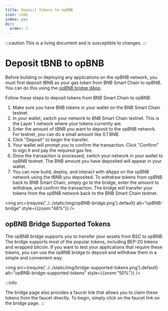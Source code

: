 ```yaml
---
title: Deposit Tokens to opBNB
icon: code
index: yes
dir:
  order: 2
---
```


:::caution 
This is a living document and is susceptible to changes. 
:::

# Deposit tBNB to opBNB

Before building or deploying any applications on the opBNB network, you must first deposit tBNB as your gas token from BNB Smart Chain to opBNB. You can do this using the [opBNB bridge dApp](https://opbnb-testnet-bridge.bnbchain.org/). 

Follow these steps to deposit tokens from BNB Smart Chain to opBNB: 

1. Make sure you have BNB tokens in your wallet on the BNB Smart Chain testnet.
2. In your wallet, switch your network to BNB Smart Chain testnet. This is the Layer 1 network where your tokens currently are.
3. Enter the amount of tBNB you want to deposit to the opBNB network. For testnet, you can do a small amount like 0.1 BNB.
4. Click "Deposit" to begin the transfer.
5. Your wallet will prompt you to confirm the transaction. Click "Confirm" to sign it and pay the required gas fee.
6. Once the transaction is processed, switch your network in your wallet to opBNB testnet. The BNB amount you have deposited will appear in your wallet.
7. You can now build, deploy, and interact with dApps on the opBNB network using the tBNB you deposited. To withdraw tokens from opBNB back to BNB Smart Chain, simply go to the bridge, enter the amount to withdraw, and confirm the transaction. The bridge will transfer your tokens from the opBNB network back to the BNB Smart Chain testnet.

<img
  src={require('../../static/img/opBNB-bridge.png').default}
  alt="opBNB-bridge"
  style={{zoom:"48%"}}
/>

<!-- ## What is deposit finality time?

The deposit finality time is XXX . -->

## opBNB Bridge Supported Tokens

The opBNB bridge supports you to transfer your assets from BSC to opBNB. The bridge supports most of the popular tokens, including BEP-20 tokens and wrapped bitcoin. If you want to test your applications that require these tokens, you can use the opBNB bridge to deposit and withdraw them in a simple and convenient way.

<img
  src={require('../../static/img/bridge-supported-tokens.png').default}
  alt="opBNB-bridge-supported-tokens"
  style={{zoom:"50%"}}
/>

:::info

The bridge page also provides a faucet link that allows you to claim these tokens from the faucet directly. To begin, simply click on the faucet link on the bridge page.
:::
